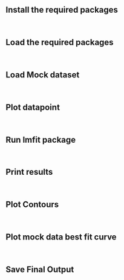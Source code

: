 ## Install the required packages
```python



```
 
## Load the required packages
```python



```

## Load Mock dataset
```python



```
## Plot datapoint
```python



```
## Run lmfit package
```python



```

## Print results
```python



```

## Plot Contours
```python



```

## Plot mock data best fit curve
```python



```

## Save Final Output
```python



```
